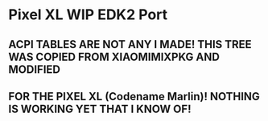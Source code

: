 # Pixel XL WIP EDK2 Port

## ACPI TABLES ARE NOT ANY I MADE! THIS TREE WAS COPIED FROM XIAOMIMIXPKG AND MODIFIED
## FOR THE PIXEL XL (Codename Marlin)! NOTHING IS WORKING YET THAT I KNOW OF!
